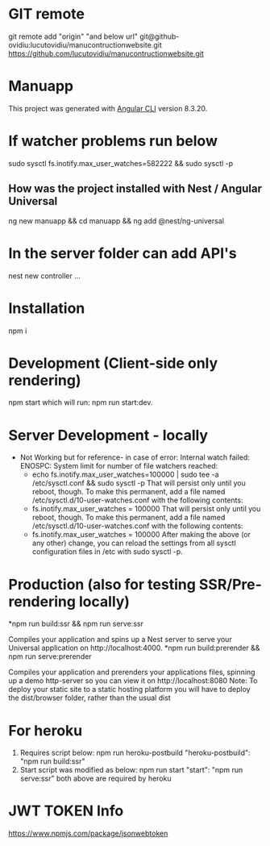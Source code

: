 # GIT remote
git remote add "origin" "and below url"
git@github-ovidiu:lucutovidiu/manucontructionwebsite.git
https://github.com/lucutovidiu/manucontructionwebsite.git

# Manuapp

This project was generated with [Angular CLI](https://github.com/angular/angular-cli) version 8.3.20.

# If watcher problems run below
sudo sysctl fs.inotify.max_user_watches=582222 && sudo sysctl -p

## How was the project installed with Nest / Angular Universal
ng new manuapp && cd manuapp && ng add @nest/ng-universal


# In the server folder can add API's
nest new controller ...

# Installation
npm i

# Development (Client-side only rendering)
npm start which will run: npm run start:dev.

# Server Development - locally
- Not Working but for reference- in case of error: Internal watch failed: ENOSPC: System limit for number of file watchers reached:
    * echo fs.inotify.max_user_watches=100000 | sudo tee -a /etc/sysctl.conf && sudo sysctl -p
    That will persist only until you reboot, though. To make this permanent, add a file named /etc/sysctl.d/10-user-watches.conf with the following contents:
    - fs.inotify.max_user_watches = 100000
    That will persist only until you reboot, though. To make this permanent, add a file named /etc/sysctl.d/10-user-watches.conf with the following contents:
    - fs.inotify.max_user_watches = 100000
    After making the above (or any other) change, you can reload the settings from all sysctl configuration files in /etc with sudo sysctl -p.

# Production (also for testing SSR/Pre-rendering locally)
*npm run build:ssr && npm run serve:ssr 

Compiles your application and spins up a Nest server to serve your Universal application on http://localhost:4000.
*npm run build:prerender && npm run serve:prerender

Compiles your application and prerenders your applications files, spinning up a demo http-server so you can view it on http://localhost:8080
Note: To deploy your static site to a static hosting platform you will have to deploy the dist/browser folder, rather than the usual dist

# For heroku
1. Requires script below:
npm run heroku-postbuild
"heroku-postbuild": "npm run build:ssr"
2. Start script was modified as below: 
npm run start
"start": "npm run serve:ssr"
both above are required by heroku

# JWT TOKEN Info
https://www.npmjs.com/package/jsonwebtoken
